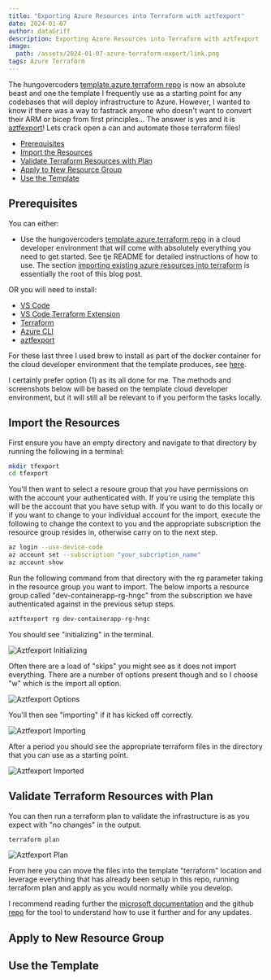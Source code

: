 ```yaml
---
title: "Exporting Azure Resources into Terraform with aztfexport"
date: 2024-01-07
author: dataGriff
description: Exporting Azure Resources into Terraform with aztfexport
image:
  path: /assets/2024-01-07-azure-terraform-export/link.png
tags: Azure Terraform
---
```


The hungovercoders [template.azure.terraform repo](https://github.com/hungovercoders/template.azure.terraform) is now an absolute beast and one the template I frequently use as a starting point for any codebases that will deploy infrastructure to Azure. However, I wanted to know if there was a way to fastrack anyone who doesn't want to convert their ARM or bicep from first principles... The answer is yes and it is [aztfexport](https://github.com/Azure/aztfexport)! Lets crack open a can and automate those terraform files!

- [Prerequisites](#prerequisites)
- [Import the Resources](#import-the-resources)
- [Validate Terraform Resources with Plan](#validate-terraform-resources-with-plan)
- [Apply to New Resource Group](#apply-to-new-resource-group)
- [Use the Template](#use-the-template)

## Prerequisites

You can either:

- Use the hungovercoders [template.azure.terraform repo](https://github.com/hungovercoders/template.azure.terraform) in a cloud developer environment that will come with absolutely everything you need to get started. See tje README for detailed instructions of how to use. The section [importing existing azure resources into terraform](https://github.com/hungovercoders/template.azure.terraform#importing-existing-azure-resources-into-terraform) is essentially the root of this blog post.

OR you will need to install:

- [VS Code](https://code.visualstudio.com/)
- [VS Code Terraform Extension](https://marketplace.visualstudio.com/items?itemName=HashiCorp.terraform)
- [Terraform](https://developer.hashicorp.com/terraform/tutorials/aws-get-started/install-cli)
- [Azure CLI](https://learn.microsoft.com/en-us/cli/azure/install-azure-cli)
- [aztfexport](https://github.com/Azure/aztfexport/releases)

For these last three I used brew to install as part of the docker container for the cloud developer environment that the template produces, see [here](https://github.com/hungovercoders/template.azure.terraform/blob/main/.cde.Dockerfile).

I certainly prefer option (1) as its all done for me. The methods and screenshots below will be based on the template cloud developer environment, but it will still all be relevant to if you perform the tasks locally.

## Import the Resources

First ensure you have an empty directory and navigate to that directory by running the following in a terminal:

```bash
mkdir tfexport
cd tfexport
```

You'll then want to select a resoure group that you have permissions on with the account your authenticated with. If you're using the template this will be the account that you have setup with. If you want to do this locally or if you want to change to your individual account for the import, execute the following to change the context to you and the appropriate subscription the resource group resides in, otherwise carry on to the next step.

```bash
az login --use-device-code
az account set --subscription "your_subcription_name"
az account show
```

Run the following command from that directory with the rg parameter taking in the resource group you want to import. The below imports a resource group called "dev-containerapp-rg-hngc" from the subscription we have authenticated against in the previous setup steps.

```bash
aztftexport rg dev-containerapp-rg-hngc
```

You should see "initializing" in the terminal. 

![Aztfexport Initializing](images/aztfexport_initialising.PNG)

Often there are a load of "skips" you might see as it does not import everything. There are a number of options present though and so I choose "w" which is the import all option.

![Aztfexport Options](images/aztfexport_options.png)

You'll then see "importing" if it has kicked off correctly.

![Aztfexport Importing](images/aztfexport_importing.png)

After a period you should see the appropriate terraform files in the directory that you can use as a starting point.

![Aztfexport Imported](images/aztfexport_imported.png)

## Validate Terraform Resources with Plan

You can then run a terraform plan to validate the infrastructure is as you expect with "no changes" in the output.

```bash
terraform plan
```

![Aztfexport Plan](images/aztfexport_plan.png)

From here you can move the files into the template "terraform" location and leverage everything that has already been setup in this repo, running terraform plan and apply as you would normally while you develop.

I recommend reading further the [microsoft documentation](https://learn.microsoft.com/en-us/azure/developer/terraform/azure-export-for-terraform/export-terraform-overview) and the github [repo](https://github.com/Azure/aztfexport) for the tool to understand how to use it further and for any updates.

## Apply to New Resource Group

## Use the Template
